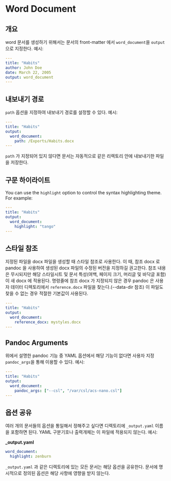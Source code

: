# Word Document

## 개요

word 문서를 생성하기 위해서는 문서의 front-matter 에서 `word_document`을 `output`으로 지정한다.
예시:

```yaml
---
title: "Habits"
author: John Doe
date: March 22, 2005
output: word_document
---

```

## 내보내기 경로

`path` 옵션을 지정하여 내보내기 경로를 설정할 수 있다. 예시:

```yaml
---
title: "Habits"
output:
  word_document:
    path: /Exports/Habits.docx
---

```

`path` 가 지정되어 있지 않다면 문서는 자동적으로 같은 리렉토리 안에 내보내기한 파일을 저장한다.

## 구문 하이라이트

You can use the `highlight` option to control the syntax highlighting theme. For example:

```yaml
---
title: "Habits"
output:
  word_document:
    highlight: "tango"
---

```

## 스타일 참조

지정된 파일을 docx 파일을 생성할 때 스타일 참조로 사용한다.
이 때, 참조 docx 로 pandoc 을 사용하여 생성된 docx 파일의 수정된 버전을 지정하길 권고한다.
참조   내용은 무시되지만 해당 스타일시트 및 문서 특성(여백, 페이지 크기, 머리글 및 바닥글 포함)이 새 docx 에 적용된다.
명령줄에 참조 docx 가 지정되지 않은 경우 pandoc 은 사용자 데이터 디렉토리에서 `reference.docx` 파일을 찾는다.(--data-dir 참조)
이 파일도 찾을 수 없는 경우 적절한 기본값이 사용된다.

```yaml
---
title: "Habits"
output:
  word_document:
    reference_docx: mystyles.docx
---

```

## Pandoc Arguments

위에서 설명한 pandoc 기능 중 YAML 옵션에서 해당 기능이 없다면 사용자 지정 `pandoc_args`을 통해 이용할 수 있다. 예시:

```yaml
---
title: "Habits"
output:
  word_document:
    pandoc_args: ["--csl", "/var/csl/acs-nano.csl"]
---

```

## 옵션 공유

여러 개의 문서들의 옵션을 통일해서 정해주고 싶다면 디렉토리에  `_output.yaml` 이름을 포함하면 된다. YAML 구분기호나 출력개체는 이 파일에 적용되지 않는다. 예시:

**\_output.yaml**

```yaml
word_document:
  highlight: zenburn
```

`_output.yaml` 과 같은 디렉토리에 있는 모든 문서는 해당 옵션을 공유한다. 문서에 명시적으로 정의된 옵션은 해당 사항에 영향을 받지 않는다.